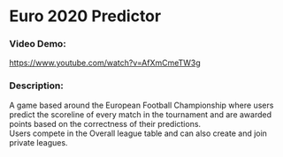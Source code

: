 # Euro 2020 Predictor
### Video Demo:  
<https://www.youtube.com/watch?v=AfXmCmeTW3g>
### Description:  
A game based around the European Football Championship where users predict the scoreline of every match in the tournament and are awarded points based on the correctness of their predictions.  
Users compete in the Overall league table and can also create and join private leagues.